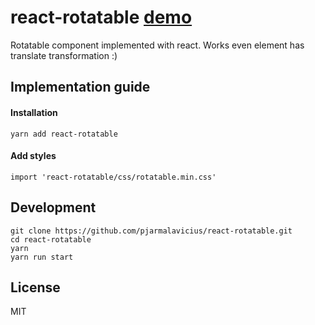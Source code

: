 react-rotatable [demo](https://pjarmalavicius.github.io/react-rotatable/)
=========================

Rotatable component implemented with react. Works even element has translate transformation :)

## Implementation guide

#### Installation

`yarn add react-rotatable`

#### Add styles

`import 'react-rotatable/css/rotatable.min.css'`

## Development

```
git clone https://github.com/pjarmalavicius/react-rotatable.git
cd react-rotatable
yarn 
yarn run start
```

## License

MIT

